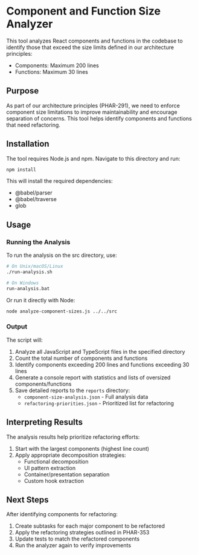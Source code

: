 # Component and Function Size Analyzer

This tool analyzes React components and functions in the codebase to identify those that exceed the size limits defined in our architecture principles:

- Components: Maximum 200 lines
- Functions: Maximum 30 lines

## Purpose

As part of our architecture principles (PHAR-291), we need to enforce component size limitations to improve maintainability and encourage separation of concerns. This tool helps identify components and functions that need refactoring.

## Installation

The tool requires Node.js and npm. Navigate to this directory and run:

```bash
npm install
```

This will install the required dependencies:
- @babel/parser
- @babel/traverse
- glob

## Usage

### Running the Analysis

To run the analysis on the src directory, use:

```bash
# On Unix/macOS/Linux
./run-analysis.sh

# On Windows
run-analysis.bat
```

Or run it directly with Node:

```bash
node analyze-component-sizes.js ../../src
```

### Output

The script will:

1. Analyze all JavaScript and TypeScript files in the specified directory
2. Count the total number of components and functions
3. Identify components exceeding 200 lines and functions exceeding 30 lines
4. Generate a console report with statistics and lists of oversized components/functions
5. Save detailed reports to the `reports` directory:
   - `component-size-analysis.json` - Full analysis data
   - `refactoring-priorities.json` - Prioritized list for refactoring

## Interpreting Results

The analysis results help prioritize refactoring efforts:

1. Start with the largest components (highest line count)
2. Apply appropriate decomposition strategies:
   - Functional decomposition
   - UI pattern extraction
   - Container/presentation separation
   - Custom hook extraction

## Next Steps

After identifying components for refactoring:

1. Create subtasks for each major component to be refactored
2. Apply the refactoring strategies outlined in PHAR-353
3. Update tests to match the refactored components
4. Run the analyzer again to verify improvements

